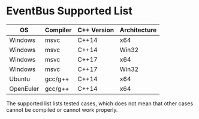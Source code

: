 # EventBus Supported List

| OS        | Compiler | C++ Version | Architecture |
| --------- | -------- | ----------- | ------------ |
| Windows   | msvc     | C++14       | x64          |
| Windows   | msvc     | C++14       | Win32        |
| Windows   | msvc     | C++17       | x64          |
| Windows   | msvc     | C++17       | Win32        |
| Ubuntu    | gcc/g++  | C++14       | x64          |
| OpenEuler | gcc/g++  | C++14       | x64          |

The supported list lists tested cases, which does not mean that other cases cannot be compiled or cannot work properly.
